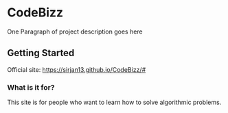 # CodeBizz

One Paragraph of project description goes here

## Getting Started

Official site: https://sirjan13.github.io/CodeBizz/#

### What is it for?

This site is for people who want to learn how to solve algorithmic problems.